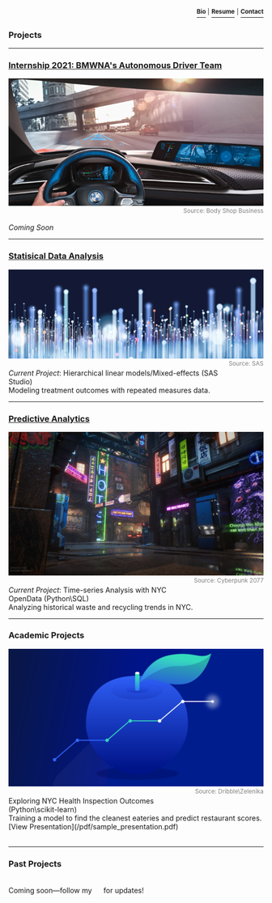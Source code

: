 <p align="right">
  <a href="https://zenjen-devs.github.io/bio"><b><sup>Bio</sup></b></a><sup> |</sup>
  <a href="https://zenjen-devs.github.io/pdfs/JenArriaza_Resume.pdf"><b><sup>Resume</sup></b></a> <sup>|</sup>
  <a href="mailto:jen.arriaza@nyu.edu"><b><sup>Contact</sup></b></a>
  
  </p>


### Projects

---

### [Internship 2021: BMWNA's Autonomous Driver Team](/internship2021)

<p><a href="https://zenjen-devs.github.io/internship2021"><img src="images/BMW-Intel.jpg?raw=true"/></a>
<br>
<span style="float:right; color: gray;"><sup>Source: Body Shop Business</sup></span></p>
<br>
<i>Coming Soon</i>
<br>


---

### [Statisical Data Analysis](/statisticaldataanalysis)

<a href="https://zenjen-devs.github.io/statisticaldataanalysis"><img src="images/dataprofessionals.JPG?raw=true"/></a>
<br>
<span style="float:right; color: gray;"><sup>Source: SAS</sup></span>
<br>
<i>Current Project</i>: Hierarchical linear models/Mixed-effects (SAS Studio)
<br>
Modeling treatment outcomes with repeated measures data.
<br>

---

### [Predictive Analytics](http://example.com/)
<a href="predictiveanalytics.md"><img src="images/civilizationfiction.jpg?raw=true"/></a>
<br>
<span style="float:right; color: gray;"><sup>Source: Cyberpunk 2077</sup></span>
<br>
<i>Current Project</i>: Time-series Analysis with NYC OpenData (Python\SQL)
<br>
Analyzing historical waste and recycling trends in NYC.
<br>

---

<h3> Academic Projects</h3>
<a href="/pdf/sample_presentation.pdf"><img src="images/analytics-apple2.png?raw=true"/></a>
<br>
<span style="float:right; color: gray;"><sup>Source: Dribble\Zelenika</sup></span>
<br>
Exploring NYC Health Inspection Outcomes (Python\scikit-learn)
<br>
Training a model to find the cleanest eateries and predict restaurant scores.
<br>
[View Presentation](/pdf/sample_presentation.pdf)
<br>
<br>

---


### Past Projects
<br>
Coming soon—follow my <a href="http://www.instagram.com/zenjen.io"><img src="https://image.flaticon.com/icons/png/128/174/174855.png" height="15" width="15"/></a> for updates!



<!-- Remove above link if you don't want to attibute -->
